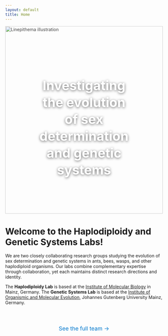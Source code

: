 ```yaml
---
layout: default
title: Home
---
```


<div class="hero-banner">
  <img src="{{ '/assets/images/linepithema.png' | relative_url }}" alt="Linepithema illustration">
  <div class="hero-overlay">
    <h1>Investigating the evolution of sex determination and genetic systems</h1>
  </div>
</div>

# Welcome to the Haplodiploidy and Genetic Systems Labs!

We are two closely collaborating research groups studying the evolution of sex determination and genetic systems in ants, bees, wasps, and other haplodiploid organisms. Our labs combine complementary expertise through collaboration, yet each maintains distinct research directions and identity.

The **Haplodiploidy Lab** is based at the <a href="https://www.imb.de/" target="_blank">Institute of Molecular Biology</a> in Mainz, Germany. The **Genetic Systems Lab** is based at the <a href="https://iome.biology.uni-mainz.de/" target="_blank">Institute of Organismic and Molecular Evolution</a>, Johannes Gutenberg University Mainz, Germany.  

<div class="team-banner">
  <p><a href="{{ '/people.html' | relative_url }}">See the full team →</a></p>
</div>

<style>
.hero-banner {
  position: relative;
  width: 100%;
  height: 55vh;        /* responsive height relative to screen */
  min-height: 300px;   /* don’t get too small */
  max-height: 600px;   /* don’t get too tall */
  overflow: hidden;
  margin-bottom: 2.5rem;
}

.hero-banner img {
  width: 100%;
  height: 100%;
  object-fit: cover;   /* cover container while cropping edges */
  opacity: 0.8;
}

.hero-overlay {
  position: absolute;
  top: 50%;
  left: 50%;
  transform: translate(-50%, -50%);
  text-align: center;
  color: white;
  text-shadow: 0px 2px 8px rgba(0,0,0,0.6);
  padding: 0 1rem; /* prevent text touching edges on small screens */
}

.hero-overlay h1 {
  font-size: 2.6rem;
  margin-bottom: 0.5rem;
  max-width: 700px;   /* keeps text tighter, ~2 lines */
  line-height: 1.3;   /* balanced spacing */
  text-align: center;
  margin-left: auto;
  margin-right: auto;
  word-break: normal;
  white-space: normal;
}


.hero-overlay .tagline {
  font-size: 1.3rem;
  font-weight: 300;
  margin: 0.5rem auto;
  max-width: 800px;
  text-align: center;   /* ensure horizontal centering */
  display: block;       /* keep full control */
}

.hero-overlay .location {
  font-size: 1.1rem;
  font-weight: 400;
  margin-top: 0.5rem;
  color: #f0f0f0;
}

/* Responsive adjustments */
@media (max-width: 768px) {
  .hero-overlay h1 {
    font-size: 2rem;
  }
  .hero-overlay .tagline {
    font-size: 1.1rem;
  }
  .hero-overlay .location {
    font-size: 1rem;
  }
}
  
/* Meet our team */
.team-banner {
  text-align: center;
  margin: 4rem 0;
}
.team-banner h2 {
  font-size: 1.8rem;
  margin-bottom: 0.5rem;
}
.team-banner p a {
  font-size: 1.1rem;
  color: #0077cc;
  text-decoration: none;
}
.team-banner p a:hover {
  text-decoration: underline;
}
</style>
